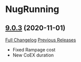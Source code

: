 # NugRunning

## [9.0.3](https://github.com/rgd87/NugRunning/tree/9.0.3) (2020-11-01)
[Full Changelog](https://github.com/rgd87/NugRunning/compare/9.0.2...9.0.3) [Previous Releases](https://github.com/rgd87/NugRunning/releases)

- Fixed Rampage cost  
- New CoEX duration  
